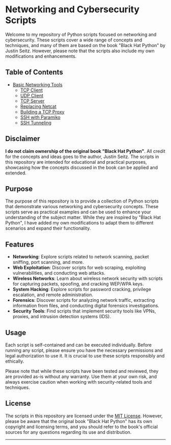 # Networking and Cybersecurity Scripts

Welcome to my repository of Python scripts focused on networking and cybersecurity. These scripts cover a wide range of concepts and techniques, and many of them are based on the book "Black Hat Python" by Justin Seitz. However, please note that the scripts also include my own modifications and enhancements.

## Table of Contents
- [Basic Networking Tools]()
    - [TCP Client]()
    - [UDP Client]()
    - [TCP Server]()
    - [Replacing Netcat]()
    - [Building a TCP Proxy]()
    - [SSH with Paramiko]()
    - [SSH Tunneling]()

## Disclaimer

**I do not claim ownership of the original book "Black Hat Python"**. All credit for the concepts and ideas goes to the author, Justin Seitz. The scripts in this repository are intended for educational and practical purposes, showcasing how the concepts discussed in the book can be applied and extended.

## Purpose

The purpose of this repository is to provide a collection of Python scripts that demonstrate various networking and cybersecurity concepts. These scripts serve as practical examples and can be used to enhance your understanding of the subject matter. While they are inspired by "Black Hat Python", I have added my own modifications to adapt them to different scenarios and expand their functionality.

## Features

- **Networking**: Explore scripts related to network scanning, packet sniffing, port scanning, and more.
- **Web Exploitation**: Discover scripts for web scraping, exploiting vulnerabilities, and conducting web attacks.
- **Wireless Networks**: Learn about wireless network security with scripts for capturing packets, spoofing, and cracking WEP/WPA keys.
- **System Hacking**: Explore scripts for password cracking, privilege escalation, and remote administration.
- **Forensics**: Discover scripts for analyzing network traffic, extracting information from files, and conducting digital forensics investigations.
- **Security Tools**: Find scripts that implement security tools like VPNs, proxies, and intrusion detection systems (IDS).

## Usage

Each script is self-contained and can be executed individually. Before running any script, please ensure you have the necessary permissions and legal authorization to use it. It is crucial to use these scripts responsibly and ethically.

Please note that while these scripts have been tested and reviewed, they are provided as-is without any warranty. Use them at your own risk, and always exercise caution when working with security-related tools and techniques.

## License

The scripts in this repository are licensed under the [MIT License](LICENSE). However, please be aware that the original book "Black Hat Python" has its own copyright and licensing terms, and you should refer to the book's official sources for any questions regarding its use and distribution.

---